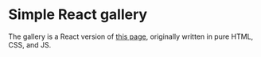 # Simple React gallery

The gallery is a React version of [this page](https://chmsv.github.io/Analysis-of-Medieval-Aesthetics-in-Opening-Sequence/gallery/gallery.html), originally written in pure HTML, CSS, and JS.

